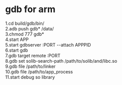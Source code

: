 gdb for arm
===========

1.cd build/gdb/bin/  
2.adb push gdb* /data/  
3.chmod 777 gdb*  
4.start APP  
5.start gdbserver :PORT --attach APPPID  
6.start gdb  
7.gdb target remote :PORT  
8.gdb set solib-search-path /path/to/solib/and/libc.so  
9.gdb file /path/to/linker  
10.gdb file /path/to/app_process  
11.start debug so library  
